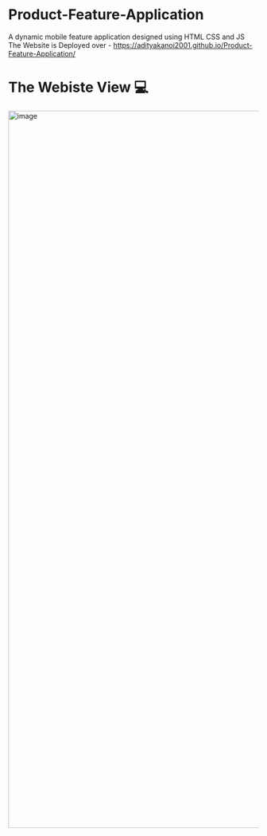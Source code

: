 # Product-Feature-Application
A dynamic mobile feature application designed using HTML CSS and JS 
The Website is Deployed over - https://adityakanoi2001.github.io/Product-Feature-Application/

# The Webiste View 💻
<img width="1440" alt="image" src="https://user-images.githubusercontent.com/77881724/233828724-83651b35-bfbe-4dfa-959f-42fefa95e005.png">


